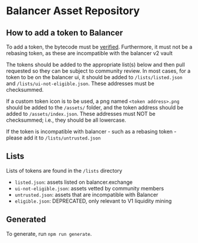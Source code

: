 # Balancer Asset Repository

## How to add a token to Balancer

To add a token, the bytecode must be [verified](https://etherscan.io/verifyContract). Furthermore, it must not be a rebasing token, as these are incompatible with the balancer v2 vault

The tokens should be added to the appropriate list(s) below and then pull requested so they can be subject to community review.  In most cases, for a token to be on the balancer ui, it should be added to `/lists/listed.json` and `/lists/ui-not-eligible.json`. These addresses must be checksummed.

If a custom token icon is to be used, a png named `<token address>.png` should be added to the `/assets/` folder, and the token address should be added to `/assets/index.json`. These addresses must NOT be checksummed; i.e., they should be all lowercase.

If the token is incompatible with balancer - such as a rebasing token - please add it to `/lists/untrusted.json`

## Lists

Lists of tokens are found in the `/lists` directory

* `listed.json`: assets listed on balancer.exchange
* `ui-not-eligible.json`: assets vetted by community members
* `untrusted.json`: assets that are incompatible with Balancer
* `eligible.json`: DEPRECATED, only relevant to V1 liquidity mining

## Generated

To generate, run `npm run generate`.
